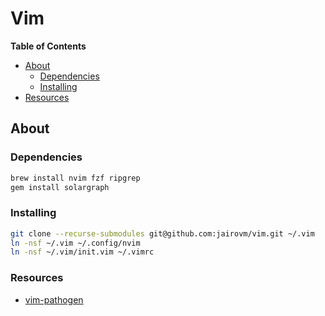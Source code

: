 # Vim

**Table of Contents**

<!-- toc -->

- [About](#about)
  * [Dependencies](#dependencies)
  * [Installing](#installing)
- [Resources](#resources)

<!-- tocstop -->

## About

### Dependencies
```bash
brew install nvim fzf ripgrep
gem install solargraph
```

### Installing

```bash
git clone --recurse-submodules git@github.com:jairovm/vim.git ~/.vim
ln -nsf ~/.vim ~/.config/nvim
ln -nsf ~/.vim/init.vim ~/.vimrc
```

### Resources

- [vim-pathogen](https://github.com/tpope/vim-pathogen)
